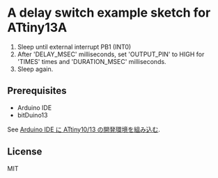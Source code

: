 # A delay switch example sketch for ATtiny13A

1. Sleep until external interrupt PB1 (INT0)
2. After 'DELAY_MSEC' milliseconds, set 'OUTPUT_PIN' to HIGH for 'TIMES' times and 'DURATION_MSEC' milliseconds.
3. Sleep again.



## Prerequisites

- Arduino IDE
- bitDuino13

See [Arduino IDE に ATtiny10/13 の開発環境を組み込む](https://make.kosakalab.com/make/electronic-work/arduino-ide/attiny10-13_dev/).

## License
MIT